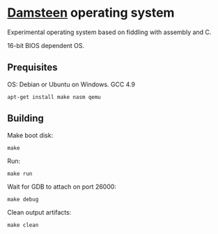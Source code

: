 # [Damsteen](http://damsteen.nl) operating system

Experimental operating system based on fiddling with assembly and C.

16-bit BIOS dependent OS.

## Prequisites

OS: Debian or Ubuntu on Windows.
GCC 4.9

```
apt-get install make nasm qemu
```

## Building

Make boot disk:

```
make
```

Run:

```
make run
```

Wait for GDB to attach on port 26000:

```
make debug
```

Clean output artifacts:

```
make clean
```